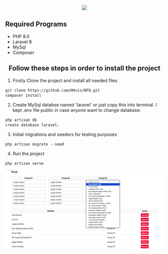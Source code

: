 <p align="center"><a href="https://laravel.com" target="_blank"><img src="https://raw.githubusercontent.com/laravel/art/master/logo-lockup/5%20SVG/2%20CMYK/1%20Full%20Color/laravel-logolockup-cmyk-red.svg" width="400"></a></p>

<h2>Required Programs</h2>

<ul>
  <li>PHP 8.0</li>
  <li>Laravel 8</li>
  <li>MySql</li>
  <li>Composer</li>
</ul> 

<h2 align="center">Follow these steps in order to install the project</h2>

1. Firstly Clone the project and install all needed files
```
git clone https://github.com/HHvis/NFQ.git
composer install
```
2. Create MySql databse named 'laravel' or just copy this into terminal. I kept .env file public in case anyone want to change database:
```
php artisan db
create database laravel;
```
3. Initial migrations and seeders for testing purposes
```
php artisan migrate --seed
```
4. Run the project
```
php artisan serve
```
![Project](public/images/end.png?raw=true "Title")
